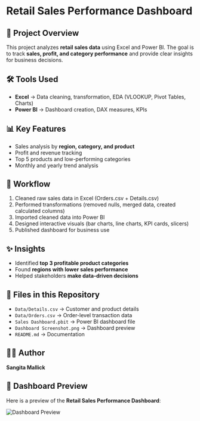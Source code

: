 # Retail Sales Performance Dashboard  

## 📖 Project Overview  
This project analyzes **retail sales data** using Excel and Power BI. The goal is to track **sales, profit, and category performance** and provide clear insights for business decisions.  

## 🛠 Tools Used  
- **Excel** → Data cleaning, transformation, EDA (VLOOKUP, Pivot Tables, Charts)  
- **Power BI** → Dashboard creation, DAX measures, KPIs  

## 📊 Key Features  
- Sales analysis by **region, category, and product**  
- Profit and revenue tracking  
- Top 5 products and low-performing categories  
- Monthly and yearly trend analysis  

## 🚀 Workflow  
1. Cleaned raw sales data in Excel (Orders.csv + Details.csv)  
2. Performed transformations (removed nulls, merged data, created calculated columns)  
3. Imported cleaned data into Power BI  
4. Designed interactive visuals (bar charts, line charts, KPI cards, slicers)  
5. Published dashboard for business use  

## ✨ Insights  
- Identified **top 3 profitable product categories**  
- Found **regions with lower sales performance**  
- Helped stakeholders **make data-driven decisions**  

## 📂 Files in this Repository  
- `Data/Details.csv` → Customer and product details  
- `Data/Orders.csv` → Order-level transaction data  
- `Sales Dashboard.pbit` → Power BI dashboard file  
- `Dashboard Screenshot.png` → Dashboard preview  
- `README.md` → Documentation  

## 👩‍💻 Author  
**Sangita Mallick**  
## 📸 Dashboard Preview  

Here is a preview of the **Retail Sales Performance Dashboard**:  

![Dashboard Preview](Dashboard%20screenshot.png)  
